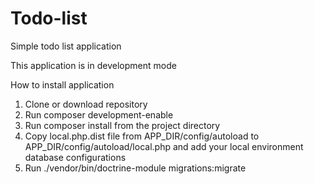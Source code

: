 # Todo-list
Simple todo list application

This application is in development mode

How to install application

1. Clone or download repository
2. Run composer development-enable
3. Run composer install from the project directory
4. Copy local.php.dist file from APP_DIR/config/autoload to APP_DIR/config/autoload/local.php and add your local environment database configurations
5. Run ./vendor/bin/doctrine-module migrations:migrate
